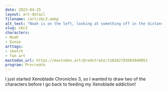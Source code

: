 ```yaml
---
date: 2023-04-25
layout: art-detail
filename: /art/xbc3.webp
alt_text: "Noah is on the left, looking at something off in the distance. Eunie is looking at you mouth agape."
slug: xbc3
characters:
- Noah
- Eunie
arttags:
- sketch
- fan art
mastodon_url: https://mastodon.art/@redstrate/110262783603849052
program: Procreate
---
```

I just started Xenoblade Chronicles 3, so I wanted to draw two of the characters before I go back to feeding my Xenoblade addiction!
